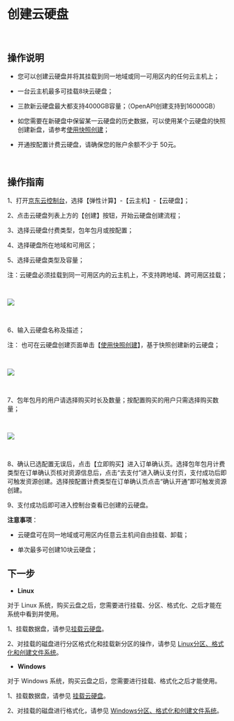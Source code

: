 # 创建云硬盘

<br>

##  操作说明


- 您可以创建云硬盘并将其挂载到同一地域或同一可用区内的任何云主机上；



- 一台云主机最多可挂载8块云硬盘；



- 三款新云硬盘最大都支持4000GB容量；（OpenAPI创建支持到16000GB）



- 如您需要在新硬盘中保留某一云硬盘的历史数据，可以使用某个云硬盘的快照创建新盘，请参考[使用快照创建](https://docs.jdcloud.com/cn/cloud-disk-service/create-disk-by-snapshot)；



- 开通按配置计费云硬盘，请确保您的账户余额不少于 50元。

<br>

##  操作指南

1、打开[京东云控制台](https://console.jdcloud.com/)，选择【弹性计算】-【云主机】-【云硬盘】；

2、点击云硬盘列表上方的【创建】按钮，开始云硬盘创建流程；

3、选择云硬盘付费类型，包年包月或按配置；

4、选择硬盘所在地域和可用区；

5、选择云硬盘类型及容量；

注：云硬盘必须挂载到同一可用区内的云主机上，不支持跨地域、跨可用区挂载；

<br>

![](https://github.com/jdcloudcom/cn/blob/edit/image/Elastic-Compute/CloudDisk/cloud-disk/cloud-disk-001.jpg)

<br>

6、输入云硬盘名称及描述；

注： 也可在云硬盘创建页面单击【[使用快照创建](https://docs.jdcloud.com/cn/cloud-disk-service/create-disk-by-snapshot)】，基于快照创建新的云硬盘；

<br>

![](https://github.com/jdcloudcom/cn/blob/edit/image/Elastic-Compute/CloudDisk/cloud-disk/cloud-disk-002.png)

<br>

7、包年包月的用户请选择购买时长及数量；按配置购买的用户只需选择购买数量；

<br>

![](https://github.com/jdcloudcom/cn/blob/edit/image/Elastic-Compute/CloudDisk/cloud-disk/cloud-disk-003.png)

<br>


8、确认已选配置无误后，点击【立即购买】进入订单确认页。选择包年包月计费类型在订单确认页核对资源信息后，点击“去支付”进入确认支付页，支付成功后即可触发资源创建。选择按配置计费类型在订单确认页点击“确认开通”即可触发资源创建。

9、支付成功后即可进入控制台查看已创建的云硬盘。

**注意事项**：



- 云硬盘可在同一地域或可用区内任意云主机间自由挂载、卸载；



- 单次最多可创建10块云硬盘；


## 下一步



- **Linux**

对于 Linux 系统，购买云盘之后，您需要进行挂载、分区、格式化、之后才能在系统中看到并使用。

1、挂载数据盘，请参见[挂载云硬盘](https://docs.jdcloud.com/cn/cloud-disk-service/attach-cloud-disk)。<br>

2、对挂载的磁盘进行分区格式化和挂载新分区的操作，请参见 [Linux分区、格式化和创建文件系统](https://docs.jdcloud.com/cn/cloud-disk-service/linux-partition)。




- **Windows**

对于 Windows 系统，购买云盘之后，您需要进行挂载、格式化之后才能使用。

1、挂载数据盘，请参见 [挂载云硬盘](https://docs.jdcloud.com/cn/cloud-disk-service/attach-cloud-disk)。<br>

2、对挂载的磁盘进行格式化，请参见 [Windows分区、格式化和创建文件系统](https://docs.jdcloud.com/cn/cloud-disk-service/windows-partition)。

	

	




	
	


